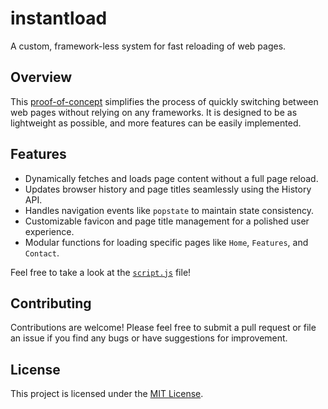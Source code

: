 # instantload

A custom, framework-less system for fast reloading of web pages.

## Overview

This [proof-of-concept](https://instantload.pages.dev) simplifies the process of quickly switching between web pages without relying on any frameworks. It is designed to be as lightweight as possible, and more features can be easily implemented.

## Features

- Dynamically fetches and loads page content without a full page reload.
- Updates browser history and page titles seamlessly using the History API.
- Handles navigation events like `popstate` to maintain state consistency.
- Customizable favicon and page title management for a polished user experience.
- Modular functions for loading specific pages like `Home`, `Features`, and `Contact`.

Feel free to take a look at the [`script.js`](https://github.com/2000Arion/instantload/blob/main/script.js) file!

## Contributing

Contributions are welcome! Please feel free to submit a pull request or file an issue if you find any bugs or have suggestions for improvement.

## License

This project is licensed under the [MIT License](LICENSE).
